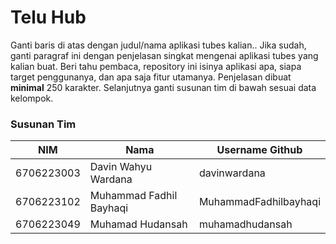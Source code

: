 # Telu Hub

Ganti baris di atas dengan judul/nama aplikasi tubes kalian.. Jika sudah, ganti paragraf ini dengan penjelasan singkat mengenai aplikasi tubes yang kalian buat. Beri tahu pembaca, repository ini isinya aplikasi apa, siapa target penggunanya, dan apa saja fitur utamanya. Penjelasan dibuat **minimal** 250 karakter. Selanjutnya ganti susunan tim di bawah sesuai data kelompok.

### Susunan Tim

NIM        | Nama                    | Username Github
-----------|-------------------------| ---------------
6706223003 | Davin Wahyu Wardana     | davinwardana
6706223102 | Muhammad Fadhil Bayhaqi | MuhammadFadhilbayhaqi
6706223049 | Muhamad Hudansah        | muhamadhudansah
